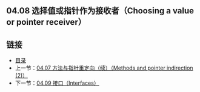 ## 04.08 选择值或指针作为接收者（Choosing a value or pointer receiver）


## 链接
* [目录](https://github.com/gnefiy/go-tour-zh/blob/master/README.md)
* 上一节：[04.07 方法与指针重定向（续）（Methods and pointer indirection (2)）](https://github.com/gnefiy/go-tour-zh/blob/master/tour/methods/04.07.md)
* 下一节：[04.09 接口（Interfaces）](https://github.com/gnefiy/go-tour-zh/blob/master/tour/methods/04.09.md)
